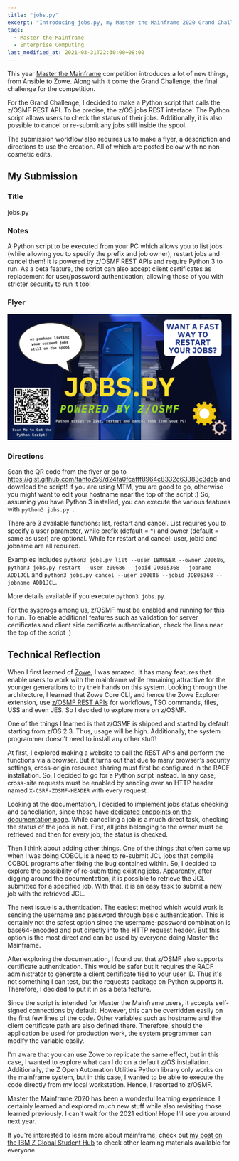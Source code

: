 ```yaml
---
title: "jobs.py"
excerpt: "Introducing jobs.py, my Master the Mainframe 2020 Grand Challenge submission"
tags:
  - Master the Mainframe
  - Enterprise Computing
last_modified_at: 2021-03-31T22:30:00+08:00
---
```


This year <a href="https://masterthemainframe.com/" rel="noopener" target="_blank">Master the Mainframe</a> competition introduces a lot of new things, from Ansible to Zowe. Along with it come the Grand Challenge, the final challenge for the competition.

For the Grand Challenge, I decided to make a Python script that calls the z/OSMF REST API. To be precise, the z/OS jobs REST interface. The Python script allows users to check the status of their jobs. Additionally, it is also possible to cancel or re-submit any jobs still inside the spool.

The submission workflow also requires us to make a flyer, a description and directions to use the creation. All of which are posted below with no non-cosmetic edits.

## My Submission

### Title

jobs.py

### Notes

A Python script to be executed from your PC which allows you to list jobs (while allowing you to specify the prefix and job owner), restart jobs and cancel them! It is powered by z/OSMF REST APIs and require Python 3 to run. As a beta feature, the script can also accept client certificates as replacement for user/password authentication, allowing those of you with stricter security to run it too!

### Flyer

<img src="assets/images/jobspy.png" alt="Flyer for jobs.py">

### Directions

Scan the QR code from the flyer or go to <a href="https://gist.github.com/tanto259/d24fa0fcafff8964c8332c63383c3dcb" rel="noopener" target="_blank">https://gist.github.com/tanto259/d24fa0fcafff8964c8332c63383c3dcb</a> and download the script! If you are using MTM, you are good to go, otherwise you might want to edit your hostname near the top of the script :) So, assuming you have Python 3 installed, you can execute the various features with `python3 jobs.py `.

There are 3 available functions: list, restart and cancel. List requires you to specify a user parameter, while prefix (default = *) and owner (default = same as user) are optional. While for restart and cancel: user, jobid and jobname are all required.

Examples includes `python3 jobs.py list --user IBMUSER --owner Z00686`, `python3 jobs.py restart --user z00686 --jobid JOB05368 --jobname ADD1JCL` and `python3 jobs.py cancel --user z00686 --jobid JOB05368 --jobname ADD1JCL`.

More details available if you execute `python3 jobs.py`.

For the sysprogs among us, z/OSMF must be enabled and running for this to run. To enable additional features such as validation for server certificates and client side certificate authentication, check the lines near the top of the script :)

## Technical Reflection

When I first learned of <a href="https://www.zowe.org/" rel="noopener" target="_blank">Zowe</a>, I was amazed. It has many features that enable users to work with the mainframe while remaining attractive for the younger generations to try their hands on this system. Looking through the architecture, I learned that Zowe Core CLI, and hence the Zowe Explorer extension, use <a href="https://www.ibm.com/support/knowledgecenter/SSLTBW_2.4.0/com.ibm.zos.v2r4.izua700/V2R4/zosmf/izua700/IZUHPINFO_RESTServices.htm" rel="noopener" target="_blank">z/OSMF REST APIs</a> for workflows, TSO commands, files, USS and even JES. So I decided to explore more on z/OSMF.

One of the things I learned is that z/OSMF is shipped and started by default starting from z/OS 2.3. Thus, usage will be high. Additionally, the system programmer doesn't need to install any other stuff! 

At first, I explored making a website to call the REST APIs and perform the functions via a browser. But it turns out that due to many browser's security settings, cross-origin resource sharing must first be configured in the RACF installation. So, I decided to go for a Python script instead. In any case, cross-site requests must be enabled by sending over an HTTP header named `X-CSRF-ZOSMF-HEADER` with every request.

Looking at the documentation, I decided to implement jobs status checking and cancellation, since those have <a href="https://www.ibm.com/support/knowledgecenter/SSLTBW_2.4.0/com.ibm.zos.v2r4.izua700/V2R4/zosmf/izua700/IZUHPINFO_API_RESTJOBS.htm" rel="noopener" target="_blank">dedicated endpoints on the documentation page</a>. While cancelling a job is a much direct task, checking the status of the jobs is not. First, all jobs belonging to the owner must be retrieved and then for every job, the status is checked.

Then I think about adding other things. One of the things that often came up when I was doing COBOL is a need to re-submit JCL jobs that compile COBOL programs after fixing the bug contained within. So, I decided to explore the possibility of re-submitting existing jobs. Apparently, after digging around the documentation, it is possible to retrieve the JCL submitted for a specified job. With that, it is an easy task to submit a new job with the retrieved JCL.

The next issue is authentication. The easiest method which would work is sending the username and password through basic authentication. This is certainly not the safest option since the username-password combination is base64-encoded and put directly into the HTTP request header. But this option is the most direct and can be used by everyone doing Master the Mainframe. 

After exploring the documentation, I found out that z/OSMF also supports certificate authentication. This would be safer but it requires the RACF administrator to generate a client certificate tied to your user ID. Thus it's not something I can test, but the requests package on Python supports it. Therefore, I decided to put it in as a beta feature.

Since the script is intended for Master the Mainframe users, it accepts self-signed connections by default. However, this can be overridden easily on the first few lines of the code. Other variables such as hostname and the client certificate path are also defined there. Therefore, should the application be used for production work, the system programmer can modify the variable easily.

I'm aware that you can use Zowe to replicate the same effect, but in this case, I wanted to explore what can I do on a default z/OS installation. Additionally, the Z Open Automation Utilities Python library only works on the mainframe system, but in this case, I wanted to be able to execute the code directly from my local workstation. Hence, I resorted to z/OSMF.

Master the Mainframe 2020 has been a wonderful learning experience. I certainly learned and explored much new stuff while also revisiting those learned previously. I can't wait for the 2021 edition! Hope I'll see you around next year.

If you're interested to learn more about mainframe, check out <a href="https://community.ibm.com/community/user/ibmz-and-linuxone/groups/community-home/digestviewer/viewthread?GroupId=5515&MessageKey=94af957b-62b4-452d-818d-da17aef08a43&CommunityKey=27b746cd-ca36-49bb-a1ad-01e7aec7d9aa&tab=digestviewer" rel="noopener" target="_blank">my post on the IBM Z Global Student Hub</a> to check other learning materials available for everyone.